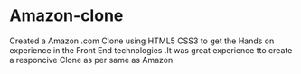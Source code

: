 # Amazon-clone
Created a Amazon .com Clone using HTML5 CSS3 to get the Hands on experience in the Front End technologies .It was great experience tto create a responcive Clone as per same as Amazon 

